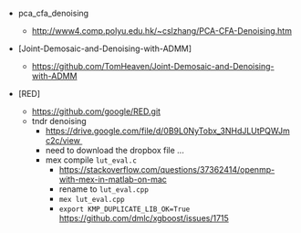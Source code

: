 


+ pca_cfa_denoising
    + http://www4.comp.polyu.edu.hk/~cslzhang/PCA-CFA-Denoising.htm

+ [Joint-Demosaic-and-Denoising-with-ADMM]
    + https://github.com/TomHeaven/Joint-Demosaic-and-Denoising-with-ADMM

+ [RED]
    + https://github.com/google/RED.git
    + tndr denoising 
        + https://drive.google.com/file/d/0B9L0NyTobx_3NHdJLUtPQWJmc2c/view 
        + need to download the dropbox file ...
        + mex compile `lut_eval.c`
            + https://stackoverflow.com/questions/37362414/openmp-with-mex-in-matlab-on-mac
            + rename to `lut_eval.cpp`
            + `mex lut_eval.cpp`
            + `export KMP_DUPLICATE_LIB_OK=True`  https://github.com/dmlc/xgboost/issues/1715